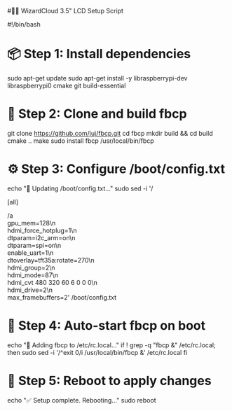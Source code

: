 #🧙‍♂️ WizardCloud 3.5" LCD Setup Script

#!/bin/bash

# 📦 Step 1: Install dependencies
sudo apt-get update
sudo apt-get install -y libraspberrypi-dev libraspberrypi0 cmake git build-essential

# 🧠 Step 2: Clone and build fbcp
git clone https://github.com/juj/fbcp.git
cd fbcp
mkdir build && cd build
cmake ..
make
sudo install fbcp /usr/local/bin/fbcp

# ⚙️ Step 3: Configure /boot/config.txt
echo "🔧 Updating /boot/config.txt..."
sudo sed -i '/

\[all\]

/a \
gpu_mem=128\n\
hdmi_force_hotplug=1\n\
dtparam=i2c_arm=on\n\
dtparam=spi=on\n\
enable_uart=1\n\
dtoverlay=tft35a:rotate=270\n\
hdmi_group=2\n\
hdmi_mode=87\n\
hdmi_cvt 480 320 60 6 0 0 0\n\
hdmi_drive=2\n\
max_framebuffers=2' /boot/config.txt

# 🚀 Step 4: Auto-start fbcp on boot
echo "🔁 Adding fbcp to /etc/rc.local..."
if ! grep -q "fbcp &" /etc/rc.local; then
  sudo sed -i '/^exit 0/i /usr/local/bin/fbcp &' /etc/rc.local
fi

# 🔁 Step 5: Reboot to apply changes
echo "✅ Setup complete. Rebooting..."
sudo reboot
